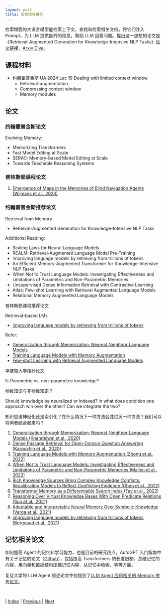 ```yaml
---
layout: post
title: 检索增强模型
---
```


检索增强的大语言模型能检索上下文，查找和检索相关文档，将它们注入 Prompt，为 LLM 提供额外的信息，帮助 LLM 回答问题。提出这一思想的论文是《Retrieval-Augmented Generation for Knowledge-Intensive NLP Tasks》[论文链接](https://arxiv.org/abs/2005.11401)，[Arxiv Dive](https://blog.oxen.ai/arxiv-dives-rag/)。

## 课程材料

- 约翰霍普金斯 UA 2024 Lec 19 Dealing with limited context window
  - Retrieval-augmentation
  - Compressing context window
  - Memory modules

## 论文

### 约翰霍普金斯论文

Evolving Memory:
- Memorizing Transformers
- Fast Model Editing at Scale
- SERAC: Memory-based Model Editing at Scale
- Towards Teachable Reasoning Systems

### 普林斯顿课程论文

1. [Emergence of Maps in the Memories of Blind Navigation Agents (Wijmans et al., 2023)](https://arxiv.org/abs/2301.13261)

### 约翰霍普金斯推荐论文

Retrieval from Memory

- Retrieval-Augmented Generation for Knowledge-Intensive NLP Tasks

Additional Reading:

- Scaling Laws for Neural Language Models
- REALM: Retrieval-Augmented Language Model Pre-Training
- Improving language models by retrieving from trillions of tokens
- An Efficient Memory-Augmented Transformer for Knowledge-Intensive NLP Tasks
- When Not to Trust Language Models: Investigating Effectiveness and Limitations of Parametric and Non-Parametric Memories.
- Unsupervised Dense Information Retrieval with Contrastive Learning
- Atlas: Few-shot Learning with Retrieval Augmented Language Models
- Relational Memory Augmented Language Models

普林斯顿课程推荐论文

Retrieval-based LMs
- [Improving language models by retrieving from trillions of tokens](https://arxiv.org/pdf/2112.04426.pdf)

Refer:
- [Generalization through Memorization: Nearest Neighbor Language Models](https://arxiv.org/pdf/1911.00172.pdf)
- [Training Language Models with Memory Augmentation](https://arxiv.org/pdf/2205.12674.pdf)
- [Few-shot Learning with Retrieval Augmented Language Models](https://arxiv.org/pdf/2208.03299.pdf)

华盛顿大学推荐论文

5: Parametric vs. non-parametric knowledge?

参数知识与非参数知识？

Should knowledge be neuralized or indexed? In what does condition one approach win over the other? Can we integrate the two?

知识应该神经化还是索引化？在什么情况下一种方法会胜过另一种方法？我们可以将两者结合起来吗？

1. [Generalization through Memorization: Nearest Neighbor Language Models (Khandelwal et al., 2020)](https://openreview.net/pdf?id=HklBjCEKvH)
1. [Dense Passage Retrieval for Open-Domain Question Answering (Karpukhin et al., 2020)](https://arxiv.org/abs/2004.04906)
1. [Training Language Models with Memory Augmentation (Zhong et al., 2022)](https://arxiv.org/abs/2205.12674)
1. [When Not to Trust Language Models: Investigating Effectiveness and Limitations of Parametric and Non-Parametric Memories (Mallen et al., 2022)](https://arxiv.org/abs/2212.10511)
1. [Rich Knowledge Sources Bring Complex Knowledge Conflicts: Recalibrating Models to Reflect Conflicting Evidence (Chen et al., 2022)](https://arxiv.org/abs/2210.13701)
1. [Transformer Memory as a Differentiable Search Index (Tay et al., 2022)](https://arxiv.org/abs/2202.06991)
1. [Reasoning Over Virtual Knowledge Bases With Open Predicate Relations (Sun et al., 2021)](http://proceedings.mlr.press/v139/sun21e.html)
1. [Adaptable and Interpretable Neural Memory Over Symbolic Knowledge (Verga et al., 2021)](https://aclanthology.org/2021.naacl-main.288/)
1. [Improving language models by retrieving from trillions of tokens (Borgeaud et al., 2021)](https://arxiv.org/abs/2112.04426)

## 记忆相关论文

如何提高 Agent 的记忆和学习能力，也是目前的研究热点。AutoGPT 入门指南中有关于记忆的论文（[Github](https://github.com/Significant-Gravitas/AutoGPT/blob/master/autogpts/forge/tutorials/004_memories.md)），包括提高 Transformers 的长度限制、总结记忆的内容、用向量和数据结构压缩记忆内容、从记忆中检索，等等方面。

复旦大学的 LLM Agent 综述论文中也提到了[LLM Agent 应用相关的 Memory 参考论文](https://github.com/woooodyy/llm-agent-paper-list#113-memory)。

<br/>

| [Index](./) | [Previous](6-7-knowledge) | [Next](6-11-understand)
